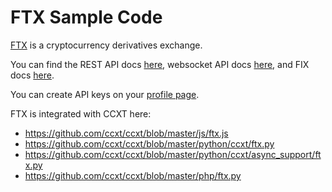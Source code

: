 # FTX Sample Code

[FTX](https://ftx.com/) is a cryptocurrency derivatives exchange.

You can find the REST API docs [here](https://ftx1.docs.apiary.io), websocket API docs [here](https://ftxwebsocket.docs.apiary.io), and FIX docs [here](https://docs.ftx.com/#fix-api).

You can create API keys on your [profile page](https://ftx.com/profile).

FTX is integrated with CCXT here:
- https://github.com/ccxt/ccxt/blob/master/js/ftx.js
- https://github.com/ccxt/ccxt/blob/master/python/ccxt/ftx.py
- https://github.com/ccxt/ccxt/blob/master/python/ccxt/async_support/ftx.py
- https://github.com/ccxt/ccxt/blob/master/php/ftx.py
